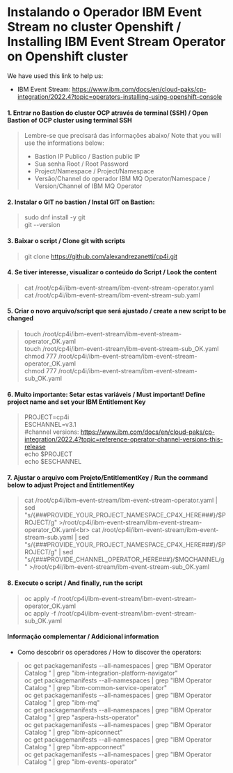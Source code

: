 # Instalando o Operador IBM Event Stream no cluster Openshift / Installing IBM  Event Stream Operator on Openshift cluster

We have used this link to help us: 
- IBM Event Stream: https://www.ibm.com/docs/en/cloud-paks/cp-integration/2022.4?topic=operators-installing-using-openshift-console

#### 1. Entrar no Bastion do cluster OCP através de terminal (SSH) / Open Bastion of OCP cluster using terminal SSH
> Lembre-se que precisará das informações abaixo/ Note that you will use the informations below:<br>
> - Bastion IP Publico / Bastion public IP<br>
> - Sua senha Root / Root Password<br>
> - Project/Namespace / Project/Namespace<br>
> - Versão/Channel do operador IBM MQ Operator/Namespace / Version/Channel of IBM MQ Operator

#### 2. Instalar o GIT no bastion / Instal GIT on Bastion:
> sudo dnf install -y git<br>
> git --version

#### 3. Baixar o script / Clone git with scripts
> git clone https://github.com/alexandrezanetti/cp4i.git

#### 4. Se tiver interesse, visualizar o conteúdo do Script / Look the content
> cat /root/cp4i/ibm-event-stream/ibm-event-stream-operator.yaml<br>
> cat /root/cp4i/ibm-event-stream/ibm-event-stream-sub.yaml

#### 5. Criar o novo arquivo/script que será ajustado / create a new script to be changed
> touch /root/cp4i/ibm-event-stream/ibm-event-stream-operator_OK.yaml<br>
> touch /root/cp4i/ibm-event-stream/ibm-event-stream-sub_OK.yaml<br>
> chmod 777 /root/cp4i/ibm-event-stream/ibm-event-stream-operator_OK.yaml<br>
> chmod 777 /root/cp4i/ibm-event-stream/ibm-event-stream-sub_OK.yaml

#### 6. Muito importante: Setar estas variáveis / Must important! Define project name and set your IBM Entitlement Key
> PROJECT=cp4i<br>
> ESCHANNEL=v3.1<br>
> #channel versions: https://www.ibm.com/docs/en/cloud-paks/cp-integration/2022.4?topic=reference-operator-channel-versions-this-release<br>
> echo $PROJECT<br>
> echo $ESCHANNEL

#### 7. Ajustar o arquivo com Projeto/EntitlementKey / Run the command below to adjust Project and EntitlementKey
> cat /root/cp4i/ibm-event-stream/ibm-event-stream-operator.yaml | sed "s/{###PROVIDE_YOUR_PROJECT_NAMESPACE_CP4X_HERE###}/$PROJECT/g" >/root/cp4i/ibm-event-stream/ibm-event-stream-operator_OK.yaml<br>
> cat /root/cp4i/ibm-event-stream/ibm-event-stream-sub.yaml | sed "s/{###PROVIDE_YOUR_PROJECT_NAMESPACE_CP4X_HERE###}/$PROJECT/g" | sed "s/{###PROVIDE_CHANNEL_OPERATOR_HERE###}/$MQCHANNEL/g" >/root/cp4i/ibm-event-stream/ibm-event-stream-sub_OK.yaml

#### 8. Execute o script / And finally, run the script
> oc apply -f /root/cp4i/ibm-event-stream/ibm-event-stream-operator_OK.yaml<br>
> oc apply -f /root/cp4i/ibm-event-stream/ibm-event-stream-sub_OK.yaml

#### Informação complementar / Addicional information
- Como descobrir os operadores / How to discover the operators:
> oc get packagemanifests --all-namespaces | grep "IBM Operator Catalog " | grep "ibm-integration-platform-navigator"<br>
> oc get packagemanifests --all-namespaces | grep "IBM Operator Catalog " | grep "ibm-common-service-operator"<br>
> oc get packagemanifests --all-namespaces | grep "IBM Operator Catalog " | grep "ibm-mq"<br>
> oc get packagemanifests --all-namespaces | grep "IBM Operator Catalog " | grep "aspera-hsts-operator"<br>
> oc get packagemanifests --all-namespaces | grep "IBM Operator Catalog " | grep "ibm-apiconnect"<br>
> oc get packagemanifests --all-namespaces | grep "IBM Operator Catalog " | grep "ibm-appconnect"<br>
> oc get packagemanifests --all-namespaces | grep "IBM Operator Catalog " | grep "ibm-events-operator"
